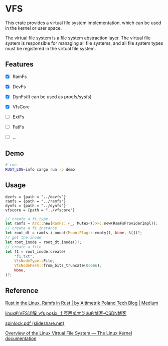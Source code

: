 # VFS
This crate provides a virtual file system implementation, which can be used in the kernel or user space.

The virtual file system is a file system abstraction layer. The virtual file system is responsible for managing all file systems, and all file system types must be registered in the virtual file system.


## Features
- [x] RamFs
- [x] DevFs
- [x] DynFs(It can be used as procfs/sysfs)
- [x] VfsCore
- [ ] ExtFs
- [ ] FatFs
- [ ] ...


## Demo
```bash
# run
RUST_LOG=info cargo run -p demo
```


## Usage
```
devfs = {path = "../devfs"}
ramfs = {path = "../ramfs"}
dynfs = {path = "../dynfs"}
vfscore = {path = "../vfscore"}
```
```rust
// create a fs_type
let ramfs = Arc::new(RamFs::<_, Mutex<()>>::new(RamFsProviderImpl));
// create a fs instance
let root_dt = ramfs.i_mount(MountFlags::empty(), None, &[])?;
// get the inode
let root_inode = root_dt.inode()?;
// create a file
let f1 = root_inode.create(
    "f1.txt",
    VfsNodeType::File,
    VfsNodePerm::from_bits_truncate(0o666),
    None,
)?;
```


## Reference

[Rust in the Linux. Ramfs in Rust | by Altimetrik Poland Tech Blog | Medium](https://altimetrikpoland.medium.com/rust-in-the-linux-e724ab4f1bad)

[linux的VFS详解_vfs posix_土豆西瓜大芝麻的博客-CSDN博客](https://blog.csdn.net/jinking01/article/details/90669534)

[spinlock.pdf (slideshare.net)](https://www.slideshare.net/AdrianHuang/spinlockpdf)

[Overview of the Linux Virtual File System — The Linux Kernel documentation](https://docs.kernel.org/filesystems/vfs.html)